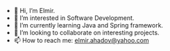 - 👋 Hi, I’m Elmir.
- 👀 I’m interested in Software Development.
- 🌱 I’m currently learning Java and Spring framework.
- 💞️ I’m looking to collaborate on interesting projects.
- 📫 How to reach me: elmir.ahadov@yahoo.com
